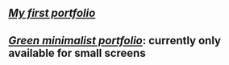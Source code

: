 ## _[My first portfolio](https://portfolio-andersonfpcorrea.netlify.app/)_

## _[Green minimalist portfolio](https://andersonfpcorrea-portfolio-green.netlify.app/)_: currently only available for small screens


